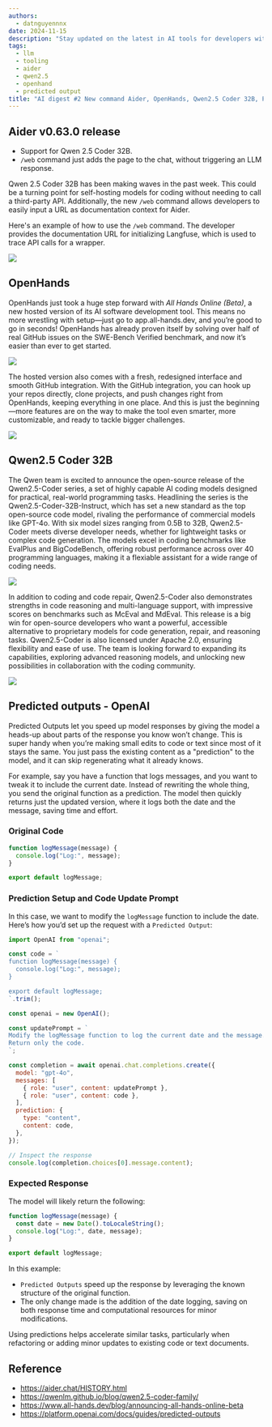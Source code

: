 ```yaml
---
authors:
  - datnguyennnx
date: 2024-11-15
description: "Stay updated on the latest in AI tools for developers with this week’s digest, new command Aider, OpenHands, Qwen2.5 Coder 32B"
tags:
  - llm
  - tooling
  - aider
  - qwen2.5
  - openhand
  - predicted output
title: "AI digest #2 New command Aider, OpenHands, Qwen2.5 Coder 32B, Predicted Output"
---
```


## Aider v0.63.0 release

- Support for Qwen 2.5 Coder 32B.
- `/web` command just adds the page to the chat, without triggering an LLM response.

Qwen 2.5 Coder 32B has been making waves in the past week. This could be a turning point for self-hosting models for coding without needing to call a third-party API. Additionally, the new `/web` command allows developers to easily input a URL as documentation context for Aider.

Here's an example of how to use the `/web` command. The developer provides the documentation URL for initializing Langfuse, which is used to trace API calls for a wrapper.

![](assets/digest-02-web-command.webp)

## OpenHands

OpenHands just took a huge step forward with _All Hands Online (Beta)_, a new hosted version of its AI software development tool. This means no more wrestling with setup—just go to app.all-hands.dev, and you’re good to go in seconds! OpenHands has already proven itself by solving over half of real GitHub issues on the SWE-Bench Verified benchmark, and now it’s easier than ever to get started.

![](assets/digest-02-new-ui-openhand.webp)

The hosted version also comes with a fresh, redesigned interface and smooth GitHub integration. With the GitHub integration, you can hook up your repos directly, clone projects, and push changes right from OpenHands, keeping everything in one place. And this is just the beginning—more features are on the way to make the tool even smarter, more customizable, and ready to tackle bigger challenges.

![](assets//digest-02-github-integrated-openhand.webp)

## Qwen2.5 Coder 32B

The Qwen team is excited to announce the open-source release of the Qwen2.5-Coder series, a set of highly capable AI coding models designed for practical, real-world programming tasks. Headlining the series is the Qwen2.5-Coder-32B-Instruct, which has set a new standard as the top open-source code model, rivaling the performance of commercial models like GPT-4o. With six model sizes ranging from 0.5B to 32B, Qwen2.5-Coder meets diverse developer needs, whether for lightweight tasks or complex code generation. The models excel in coding benchmarks like EvalPlus and BigCodeBench, offering robust performance across over 40 programming languages, making it a flexiable assistant for a wide range of coding needs.

![](assets/digest-02-qwen-bench-1.webp)

In addition to coding and code repair, Qwen2.5-Coder also demonstrates strengths in code reasoning and multi-language support, with impressive scores on benchmarks such as McEval and MdEval. This release is a big win for open-source developers who want a powerful, accessible alternative to proprietary models for code generation, repair, and reasoning tasks. Qwen2.5-Coder is also licensed under Apache 2.0, ensuring flexibility and ease of use. The team is looking forward to expanding its capabilities, exploring advanced reasoning models, and unlocking new possibilities in collaboration with the coding community.

![](assets/digest-02-qwen-bench-2.webp)

## Predicted outputs - OpenAI

Predicted Outputs let you speed up model responses by giving the model a heads-up about parts of the response you know won’t change. This is super handy when you’re making small edits to code or text since most of it stays the same. You just pass the existing content as a "prediction" to the model, and it can skip regenerating what it already knows.

For example, say you have a function that logs messages, and you want to tweak it to include the current date. Instead of rewriting the whole thing, you send the original function as a prediction. The model then quickly returns just the updated version, where it logs both the date and the message, saving time and effort.

### Original Code

```jsx
function logMessage(message) {
  console.log("Log:", message);
}

export default logMessage;
```

### Prediction Setup and Code Update Prompt

In this case, we want to modify the `logMessage` function to include the date. Here’s how you’d set up the request with a `Predicted Output`:

```jsx
import OpenAI from "openai";

const code = `
function logMessage(message) {
  console.log("Log:", message);
}

export default logMessage;
`.trim();

const openai = new OpenAI();

const updatePrompt = `
Modify the logMessage function to log the current date and the message.
Return only the code.
`;

const completion = await openai.chat.completions.create({
  model: "gpt-4o",
  messages: [
    { role: "user", content: updatePrompt },
    { role: "user", content: code },
  ],
  prediction: {
    type: "content",
    content: code,
  },
});

// Inspect the response
console.log(completion.choices[0].message.content);
```

### Expected Response

The model will likely return the following:

```jsx
function logMessage(message) {
  const date = new Date().toLocaleString();
  console.log("Log:", date, message);
}

export default logMessage;
```

In this example:

- `Predicted Outputs` speed up the response by leveraging the known structure of the original function.
- The only change made is the addition of the date logging, saving on both response time and computational resources for minor modifications.

Using predictions helps accelerate similar tasks, particularly when refactoring or adding minor updates to existing code or text documents.

## Reference

- https://aider.chat/HISTORY.html
- https://qwenlm.github.io/blog/qwen2.5-coder-family/
- https://www.all-hands.dev/blog/announcing-all-hands-online-beta
- https://platform.openai.com/docs/guides/predicted-outputs
